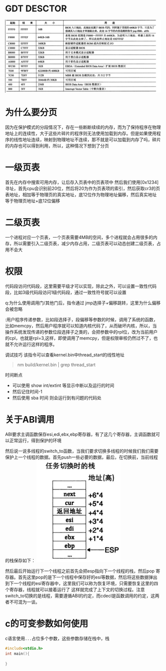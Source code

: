 # GDT DESCTOR
![Alt text](image/image.png)

# 为什么要分页

因为在保护模式的分段情况下，存在一些断断续续的内存，而为了保持程序在物理地址上的连续性，大于这些片碎片的程序则无法使用加载到内存。但是如果使用程序的线性地址连续，映射到物理地址不连续，那不就是可以加载到内存了吗，碎片的内存也可以得到利用，所以，这种情况下想到了分页


# 一级页表
首先在内存中搜索可用内存，让后存入页表中的页表项中
然后我们使用[0x1234]寻址，首先cpu会识别前20位，然后将20为作为页表项的索引，然后获取cr3的页表地址，相加等于物理页的真实地址，底12位作为物理地址偏移，然后真实地址等于物理页地址+底12位偏移

# 二级页表
一个进程对应一个页表，一个页表需要4MB的空间，多个进程就会占用很多的内存，所以需要引入二级页表，减少内存占用，二级页表可以动态创建二级页表，占用不会大

# 权限

代码段访问代码段，这里需要平级才可以实现，除此之外，可以设置一致性代码段，比如3级代码段访问1级代码段，通过一致性符号就可以设置

q:为什么使用调用门/其他门后，指令通过 jmp选择子+偏移跳转，这里为什么偏移会被忽略

:用户程序传递参数，比如段选择子，段偏移等参数的时候，调用了系统的函数，比如memcpy，然后用户程序就可以知道内核代码了，从而破坏内核，所以，当操作系统发现传递的参数位段选择子之类的，会把参数中的rpl位，改为当前用户的cpl，也就是rpl=3,这样，即使调用了memcpy，但是权限审核仍然过不了，也就不允许运行这样的程序。

调试技巧
该指令可以查看kernel.bin中thread_start的线性地址
>nm build/kernel.bin | grep thread_start

时间断点
* 可以使用 show int/extint 等显示中断以及运行的时间
* 然后记住时间-1
* 然后使用 sba 时间 则会运行到有问题的代码处



# 关于ABI调用

ABI要求主调函数保存esi,edi,ebx,ebp寄存器，有了这几个寄存器，主调函数就可以正常运行，得到保护的环境

然后说一说多线程的switch_to函数，当我们要求切换多线程的时候我们我们需要保护上一个线程的数据。首先push一些必要的数据，最后，在切换前，当前线程的栈保存如下：
![Alt text](image-1.png)

然后最后开始运行下一个线程之前首先会把esp指向下一个线程的栈，然后pop 寄存器。首先这里pop的是下一个线程中保存好的esi等数据，然后将这些数据弹出到下一个线程的esi寄存器中，这里我们可以称为恢复环境，只需要恢复这里的四个寄存器，线程就可以接着运行了
这样就完成了上下文的切换过程。注意switch_to切换的是线程，需要遵循ABI的约定，而cdecl是函数调用的约定，这两者不可混为一谈。

# c的可变参数如何使用 
c语言使用`...`占位多个参数，这些参数存储在栈中，栈

```c
#include<stdio.h>
int main(){
    
}
```